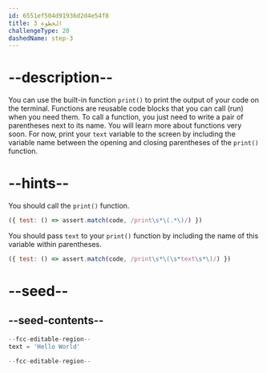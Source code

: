 ```yaml
---
id: 6551ef504d91936d2d4e54f8
title: الخطوة 3
challengeType: 20
dashedName: step-3
---
```


# --description--

You can use the built-in function `print()` to print the output of your code on the terminal. Functions are reusable code blocks that you can call (run) when you need them. To call a function, you just need to write a pair of parentheses next to its name. You will learn more about functions very soon. For now, print your `text` variable to the screen by including the variable name between the opening and closing parentheses of the `print()` function.


# --hints--

You should call the `print()` function.

```js
({ test: () => assert.match(code, /print\s*\(.*\)/) })

```

You should pass `text` to your `print()` function by including the name of this variable within parentheses.

```js
({ test: () => assert.match(code, /print\s*\(\s*text\s*\)/) })

```

# --seed--

## --seed-contents--

```py
--fcc-editable-region--
text = 'Hello World'

--fcc-editable-region--
```
